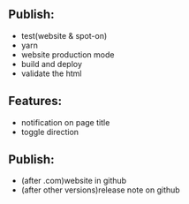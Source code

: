 ## Publish:
- test(website & spot-on)
- yarn
- website production mode
- build and deploy
- validate the html






## Features:
- notification on page title
- toggle direction

## Publish:
- (after .com)website in github
- (after other versions)release note on github